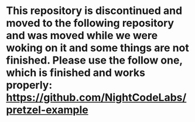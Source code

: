 # This repository is discontinued and moved to the following repository and was moved while we were woking on it and some things are not finished. Please use the follow one, which is finished and works properly:  https://github.com/NightCodeLabs/pretzel-example
